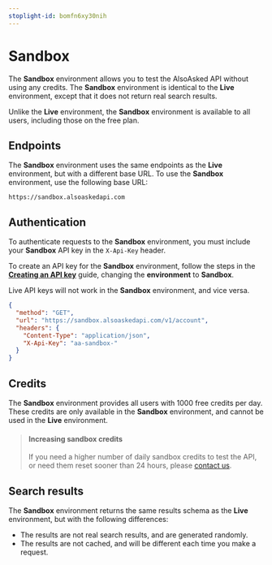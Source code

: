 ```yaml
---
stoplight-id: bomfn6xy30nih
---
```


# Sandbox

The **Sandbox** environment allows you to test the AlsoAsked API without using any credits. The **Sandbox** environment is identical to the **Live** environment, except that it does not return real search results.

Unlike the **Live** environment, the **Sandbox** environment is available to all users, including those on the free plan.

## Endpoints

The **Sandbox** environment uses the same endpoints as the **Live** environment, but with a different base URL. To use the **Sandbox** environment, use the following base URL:

```
https://sandbox.alsoaskedapi.com
```

## Authentication

To authenticate requests to the **Sandbox** environment, you must include your **Sandbox** API key in the `X-Api-Key` header.

To create an API key for the **Sandbox** environment, follow the steps in the [**Creating an API key**](/docs/also-asked/j389o9lgezike-authentication#creating-an-api-key) guide, changing the **environment** to **Sandbox**.

Live API keys will not work in the **Sandbox** environment, and vice versa.

```json http
{
  "method": "GET",
  "url": "https://sandbox.alsoaskedapi.com/v1/account",
  "headers": {
    "Content-Type": "application/json",
    "X-Api-Key": "aa-sandbox-"
  }
}
```

## Credits

The **Sandbox** environment provides all users with 1000 free credits per day. These credits are only available in the **Sandbox** environment, and cannot be used in the **Live** environment.

<!-- theme: info -->
> #### Increasing sandbox credits
>
> If you need a higher number of daily sandbox credits to test the API, or need them reset sooner than 24 hours, please [contact us](mailto:help@alsoasked.com).

## Search results

The **Sandbox** environment returns the same results schema as the **Live** environment, but with the following differences:

- The results are not real search results, and are generated randomly.
- The results are not cached, and will be different each time you make a request.

